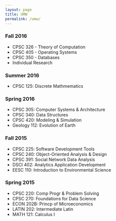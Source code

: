 ```yaml
---
layout: page
title: UMW
permalink: /umw/
---
```


### Fall 2016
* CPSC 326 - Theory of Computation
* CPSC 405 - Operating Systems
* CPSC 350 - Databases
* Individual Research

### Summer 2016
* CPSC 125: Discrete Mathmematics

### Spring 2016
* CPSC 305: Computer Systems & Architecture 
* CPSC 340: Data Structures
* CPSC 420: Modeling & Simulation 
* Geology 112: Evolution of Earth

### Fall 2015
* CPSC 225: Software Development Tools 
* CPSC 240: Object-Oriented Analysis & Design
* CPSC 391: Social Network Data Analysis 
* DSCI 402: Analytics Application Development 
* EESC 110: Introduction to Environmental Science 

### Spring 2015
* CPSC 220: Comp Progr & Problem Solving
* CPSC 270: Foundations for Data Science
* ECON 202B: Princp of Microeconomics
* LATIN	202: Intermediate Latin
* MATH 121: Calculus I

